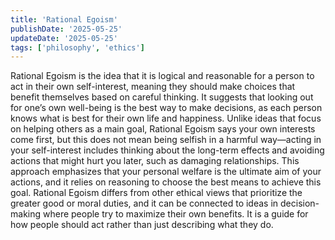 ```yaml
---
title: 'Rational Egoism'
publishDate: '2025-05-25'
updateDate: '2025-05-25'
tags: ['philosophy', 'ethics']
---
```


Rational Egoism is the idea that it is logical and reasonable for a person to act in their own self-interest, meaning they should make choices that benefit themselves based on careful thinking. It suggests that looking out for one’s own well-being is the best way to make decisions, as each person knows what is best for their own life and happiness. Unlike ideas that focus on helping others as a main goal, Rational Egoism says your own interests come first, but this does not mean being selfish in a harmful way—acting in your self-interest includes thinking about the long-term effects and avoiding actions that might hurt you later, such as damaging relationships. This approach emphasizes that your personal welfare is the ultimate aim of your actions, and it relies on reasoning to choose the best means to achieve this goal. Rational Egoism differs from other ethical views that prioritize the greater good or moral duties, and it can be connected to ideas in decision-making where people try to maximize their own benefits. It is a guide for how people should act rather than just describing what they do.
